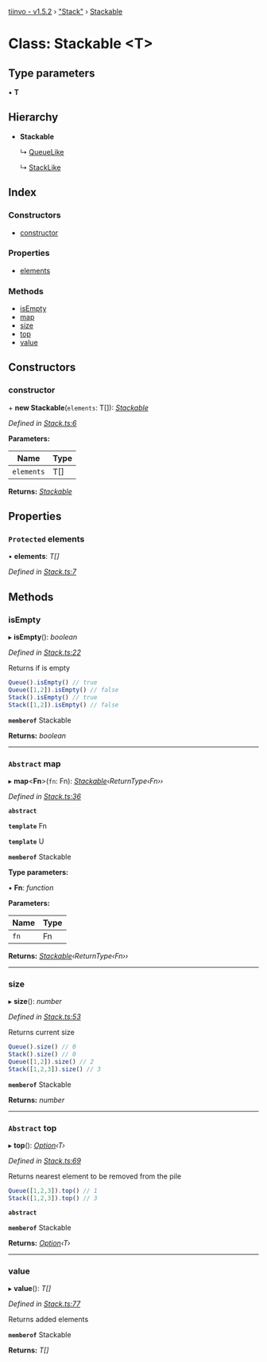 [tiinvo - v1.5.2](../README.md) › ["Stack"](../modules/_stack_.md) › [Stackable](_stack_.stackable.md)

# Class: Stackable <**T**>

## Type parameters

▪ **T**

## Hierarchy

* **Stackable**

  ↳ [QueueLike](_stack_.queuelike.md)

  ↳ [StackLike](_stack_.stacklike.md)

## Index

### Constructors

* [constructor](_stack_.stackable.md#constructor)

### Properties

* [elements](_stack_.stackable.md#protected-elements)

### Methods

* [isEmpty](_stack_.stackable.md#isempty)
* [map](_stack_.stackable.md#abstract-map)
* [size](_stack_.stackable.md#size)
* [top](_stack_.stackable.md#abstract-top)
* [value](_stack_.stackable.md#value)

## Constructors

###  constructor

\+ **new Stackable**(`elements`: T[]): *[Stackable](_stack_.stackable.md)*

*Defined in [Stack.ts:6](https://github.com/OctoD/tiinvo/blob/7d2a102/src/Stack.ts#L6)*

**Parameters:**

Name | Type |
------ | ------ |
`elements` | T[] |

**Returns:** *[Stackable](_stack_.stackable.md)*

## Properties

### `Protected` elements

• **elements**: *T[]*

*Defined in [Stack.ts:7](https://github.com/OctoD/tiinvo/blob/7d2a102/src/Stack.ts#L7)*

## Methods

###  isEmpty

▸ **isEmpty**(): *boolean*

*Defined in [Stack.ts:22](https://github.com/OctoD/tiinvo/blob/7d2a102/src/Stack.ts#L22)*

Returns if is empty

```ts
Queue().isEmpty() // true
Queue([1,2]).isEmpty() // false
Stack().isEmpty() // true
Stack([1,2]).isEmpty() // false
```

**`memberof`** Stackable

**Returns:** *boolean*

___

### `Abstract` map

▸ **map**<**Fn**>(`fn`: Fn): *[Stackable](_stack_.stackable.md)‹ReturnType‹Fn››*

*Defined in [Stack.ts:36](https://github.com/OctoD/tiinvo/blob/7d2a102/src/Stack.ts#L36)*

**`abstract`** 

**`template`** Fn

**`template`** U

**`memberof`** Stackable

**Type parameters:**

▪ **Fn**: *function*

**Parameters:**

Name | Type |
------ | ------ |
`fn` | Fn |

**Returns:** *[Stackable](_stack_.stackable.md)‹ReturnType‹Fn››*

___

###  size

▸ **size**(): *number*

*Defined in [Stack.ts:53](https://github.com/OctoD/tiinvo/blob/7d2a102/src/Stack.ts#L53)*

Returns current size

```ts
Queue().size() // 0
Stack().size() // 0
Queue([1,2]).size() // 2
Stack([1,2,3]).size() // 3
```

**`memberof`** Stackable

**Returns:** *number*

___

### `Abstract` top

▸ **top**(): *[Option](../modules/_option_.md#option)‹T›*

*Defined in [Stack.ts:69](https://github.com/OctoD/tiinvo/blob/7d2a102/src/Stack.ts#L69)*

Returns nearest element to be removed from the pile

```ts
Queue([1,2,3]).top() // 1
Stack([1,2,3]).top() // 3
```

**`abstract`** 

**`memberof`** Stackable

**Returns:** *[Option](../modules/_option_.md#option)‹T›*

___

###  value

▸ **value**(): *T[]*

*Defined in [Stack.ts:77](https://github.com/OctoD/tiinvo/blob/7d2a102/src/Stack.ts#L77)*

Returns added elements

**`memberof`** Stackable

**Returns:** *T[]*
